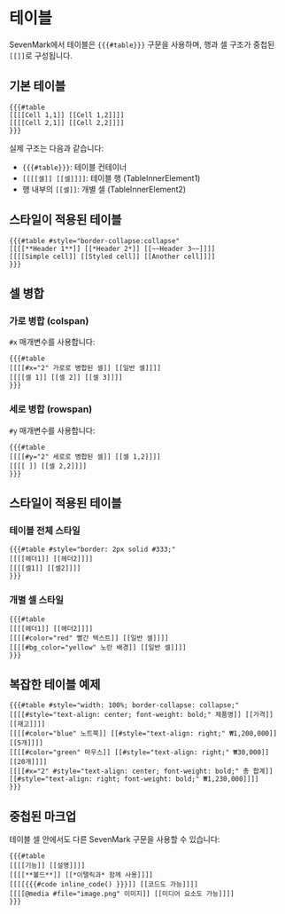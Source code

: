 # 테이블

<div v-pre>

SevenMark에서 테이블은 `{{{#table}}}` 구문을 사용하며, 행과 셀 구조가 중첩된 `[[]]`로 구성됩니다.

## 기본 테이블

```sevenmark
{{{#table
[[[[Cell 1,1]] [[Cell 1,2]]]]
[[[[Cell 2,1]] [[Cell 2,2]]]]
}}}
```

실제 구조는 다음과 같습니다:
- `{{{#table}}}`: 테이블 컨테이너
- `[[[[셀]] [[셀]]]]`: 테이블 행 (TableInnerElement1)
- 행 내부의 `[[셀]]`: 개별 셀 (TableInnerElement2)

## 스타일이 적용된 테이블

```sevenmark
{{{#table #style="border-collapse:collapse"
[[[[**Header 1**]] [[*Header 2*]] [[~~Header 3~~]]]]
[[[[Simple cell]] [[Styled cell]] [[Another cell]]]]
}}}
```

## 셀 병합

### 가로 병합 (colspan)

`#x` 매개변수를 사용합니다:

```sevenmark
{{{#table
[[[[#x="2" 가로로 병합된 셀]] [[일반 셀]]]]
[[[[셀 1]] [[셀 2]] [[셀 3]]]]
}}}
```

### 세로 병합 (rowspan)

`#y` 매개변수를 사용합니다:

```sevenmark
{{{#table
[[[[#y="2" 세로로 병합된 셀]] [[셀 1,2]]]]
[[[[ ]] [[셀 2,2]]]]
}}}
```

## 스타일이 적용된 테이블

### 테이블 전체 스타일

```sevenmark
{{{#table #style="border: 2px solid #333;"
[[[[헤더1]] [[헤더2]]]]
[[[[셀1]] [[셀2]]]]
}}}
```

### 개별 셀 스타일

```sevenmark
{{{#table
[[[[헤더1]] [[헤더2]]]]
[[[[#color="red" 빨간 텍스트]] [[일반 셀]]]]
[[[[#bg_color="yellow" 노란 배경]] [[일반 셀]]]]
}}}
```

## 복잡한 테이블 예제

```sevenmark
{{{#table #style="width: 100%; border-collapse: collapse;"
[[[[#style="text-align: center; font-weight: bold;" 제품명]] [[가격]] [[재고]]]]
[[[[#color="blue" 노트북]] [[#style="text-align: right;" ₩1,200,000]] [[5개]]]]
[[[[#color="green" 마우스]] [[#style="text-align: right;" ₩30,000]] [[20개]]]]
[[[[#x="2" #style="text-align: center; font-weight: bold;" 총 합계]] [[#style="text-align: right; font-weight: bold;" ₩1,230,000]]]]
}}}
```

## 중첩된 마크업

테이블 셀 안에서도 다른 SevenMark 구문을 사용할 수 있습니다:

```sevenmark
{{{#table
[[[[기능]] [[설명]]]]
[[[[**볼드**]] [[*이탤릭과* 함께 사용]]]]
[[[[{{{#code inline_code() }}}]] [[코드도 가능]]]]
[[[[@media #file="image.png" 이미지]] [[미디어 요소도 가능]]]]
}}}
```

</div>